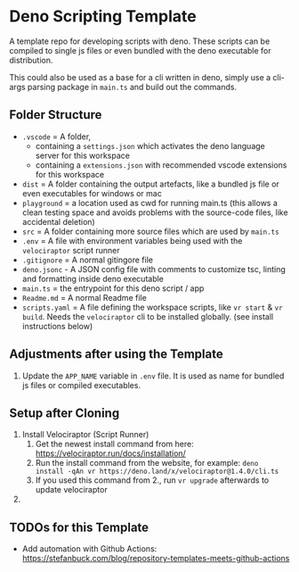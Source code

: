 # Deno Scripting Template

A template repo for developing scripts with deno. These scripts can be compiled
to single js files or even bundled with the deno executable for distribution.

This could also be used as a base for a cli written in deno, simply use a
cli-args parsing package in `main.ts` and build out the commands.

## Folder Structure

- `.vscode` = A folder, 
  - containing a `settings.json` which activates the deno language server for this workspace
  - containing a `extensions.json` with recommended vscode extensions for this workspace
- `dist` = A folder containing the output artefacts, like a bundled js file or
  even executables for windows or mac
- `playground` = a location used as cwd for running main.ts (this allows a clean
  testing space and avoids problems with the source-code files, like accidental
  deletion)
- `src` = A folder containing more source files which are used by `main.ts`
- `.env` = A file with environment variables being used with the `velociraptor` script runner
- `.gitignore` = A normal gitingore file
- `deno.jsonc` - A JSON config file with comments to customize tsc, linting and formatting inside deno executable
- `main.ts` = the entrypoint for this deno script / app
- `Readme.md` = A normal Readme file
- `scripts.yaml` = A file defining the workspace scripts, like `vr start` & `vr build`. 
   Needs the `velociraptor` cli to be installed globally. (see install instructions below)

## Adjustments after using the Template

1. Update the `APP_NAME` variable in `.env` file. It is used as name for bundled
   js files or compiled executables.

## Setup after Cloning

1. Install Velociraptor (Script Runner)
   1. Get the newest install command from here:
      https://velociraptor.run/docs/installation/
   2. Run the install command from the website, for example:
      `deno install -qAn vr https://deno.land/x/velociraptor@1.4.0/cli.ts`
   3. If you used this command from 2., run `vr upgrade` afterwards to update
      velociraptor
2.

## TODOs for this Template

- Add automation with Github Actions:
  https://stefanbuck.com/blog/repository-templates-meets-github-actions
